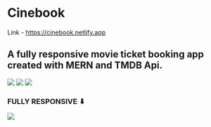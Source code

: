 # Cinebook 
Link - https://cinebook.netlify.app
## A fully responsive movie ticket booking app created with MERN and TMDB Api.

<img src="https://res.cloudinary.com/dvs0u47yi/image/upload/v1694375191/Github%20Projects/cinebook1_zbjxy0.jpg"/>
<img src="https://res.cloudinary.com/dvs0u47yi/image/upload/v1694375192/Github%20Projects/cinebook2_ys68vj.jpg"/>
<img src="https://res.cloudinary.com/dvs0u47yi/image/upload/v1694375191/Github%20Projects/cinebook3_rzsy5p.jpg"/>

### FULLY RESPONSIVE ⬇

<img src="https://res.cloudinary.com/dvs0u47yi/image/upload/v1694376848/Github%20Projects/download_rokjuw.jpg"/>
